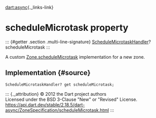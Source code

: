 [dart:async](../../dart-async/dart-async-library){._links-link}

scheduleMicrotask property
==========================

::: {#getter .section .multi-line-signature}
[ScheduleMicrotaskHandler](../schedulemicrotaskhandler)?
scheduleMicrotask
:::

A custom [Zone.scheduleMicrotask](../zone/schedulemicrotask)
implementation for a new zone.

Implementation {#source}
--------------

``` {.language-dart data-language="dart"}
ScheduleMicrotaskHandler? get scheduleMicrotask;
```

::: {._attribution}
© 2012 the Dart project authors\
Licensed under the BSD 3-Clause \"New\" or \"Revised\" License.\
<https://api.dart.dev/stable/2.18.5/dart-async/ZoneSpecification/scheduleMicrotask.html>
:::
